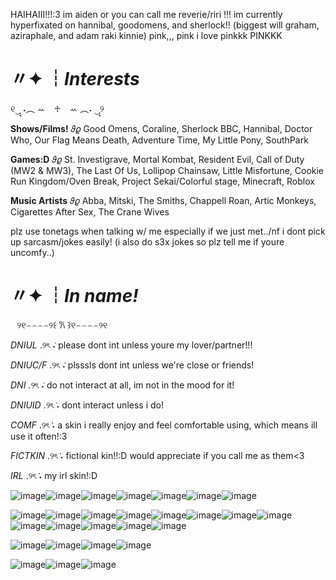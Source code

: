 HAIHAIII!!!:3 im aiden or you can call me reverie/riri !!! im currently hyperfixated on hannibal, goodomens, and sherlock!!
(biggest will graham, aziraphale, and adam raki kinnie)
pink,,, pink i love pinkkk PINKKK


# 〃✦ ┆*Interests*

୧‿̩͙ ˖︵ ꕀ⠀ ♱⠀ ꕀ ︵˖ ‿̩͙୨

**Shows/Films!** 𝜗𝜚 Good Omens, Coraline, Sherlock BBC, Hannibal, Doctor Who, Our Flag Means Death, Adventure Time, My Little Pony, SouthPark

**Games:D** 𝜗𝜚 St. Investigrave, Mortal Kombat, Resident Evil, Call of Duty (MW2 & MW3), The Last Of Us, Lollipop Chainsaw, Little Misfortune, Cookie Run Kingdom/Oven Break, Project Sekai/Colorful stage, Minecraft, Roblox

**Music Artists** 𝜗𝜚 Abba, Mitski, The Smiths, Chappell Roan, Artic Monkeys, Cigarettes After Sex, The Crane Wives

plz use tonetags when talking w/ me especially if we just met../nf i dont pick up sarcasm/jokes easily!
(i also do s3x jokes so plz tell me if youre uncomfy..)

# 〃✦ ┆*In name!*

⠀୨୧⌢⌢⌢⌢୨꒰ 𐙚 ꒱୧⌢⌢⌢⌢୨୧ 

*DNIUL* .୨ৎ ݁˖ please dont int unless youre my lover/partner!!!

*DNIUC/F* .୨ৎ ݁˖ plsssls dont int unless we're close or friends!

*DNI* .୨ৎ ݁˖ do not interact at all, im not in the mood for it!

*DNIUID* .୨ৎ݁ ˖ dont interact unless i do!

*COMF* .୨ৎ݁݁ ˖ a skin i really enjoy and feel comfortable using, which means ill use it often!:3

*FICTKIN* .୨ৎ݁݁ ˖ fictional kin!!:D would appreciate if you call me as them<3

*IRL* .୨ৎ݁݁ ˖ my irl skin!:D

![image](https://github.com/user-attachments/assets/493cb7d7-6bf5-458b-832e-d30425c5ac18)![image](https://github.com/user-attachments/assets/4821cf73-ee7f-4efe-9638-6a893b1ea50f)![image](https://github.com/user-attachments/assets/1a366959-7daf-4513-9930-98b21b75784a)![image](https://github.com/user-attachments/assets/57d2ddc2-a84e-4c74-8214-06be838b142f)![image](https://github.com/user-attachments/assets/01b2fcf2-f817-41f1-a4f4-ddd15314b515)![image](https://github.com/user-attachments/assets/6e4946bb-c35b-4c08-bc31-bdb567a07495)![image](https://github.com/user-attachments/assets/f24713c1-fd1c-40e8-bda5-dc9f0cab4747)




![image](https://github.com/user-attachments/assets/b997bcbf-decb-4545-b33e-286b114188af)![image](https://github.com/user-attachments/assets/393fce45-df48-4198-8daf-f8b14ef305df)![image](https://github.com/user-attachments/assets/c30e8cd3-32a6-40c2-912d-de0faa351721)![image](https://github.com/user-attachments/assets/79242c15-8f96-4391-a630-28c7fd7f22b4)![image](https://github.com/user-attachments/assets/78bcc9b8-6d81-476a-ac1c-a00ebee1ea2b)![image](https://github.com/user-attachments/assets/6e802baa-720f-46f6-934c-c438772a8a36)![image](https://github.com/user-attachments/assets/b991fd0b-3bbf-49c5-af47-3d8af5211537)![image](https://github.com/user-attachments/assets/fbb535e6-2742-4faf-9fbc-ca55d194d645)![image](https://github.com/user-attachments/assets/d184c5b4-fb32-482d-bc42-35c07e0ca95a)![image](https://github.com/user-attachments/assets/b29153b9-0eb8-4b4d-be25-614790d69735)![image](https://github.com/user-attachments/assets/e71a7e34-d8a4-49eb-9738-9d454967abba)![image](https://github.com/user-attachments/assets/26510543-0e75-4d61-afb0-35f5af0fa7a4)![image](https://github.com/user-attachments/assets/7c6007e9-8e7c-46b0-b629-62aad2ad3b7b)

![image](https://github.com/user-attachments/assets/6733aa69-17a7-42c6-a31a-39c766865112)![image](https://github.com/user-attachments/assets/2f6cff2c-cb73-4600-980f-77bb6ea1b890)![image](https://github.com/user-attachments/assets/565b0375-2041-435b-943a-08c3ee1407ef)![image](https://github.com/user-attachments/assets/4622b259-0509-49fa-b2f2-b4ff86e8aade)


![image](https://github.com/user-attachments/assets/41b6a46b-748e-4713-b8d0-e972757d8a0f)![image](https://github.com/user-attachments/assets/3c6cfb51-1099-4a83-befd-24686d7c7d44)![image](https://github.com/user-attachments/assets/e5802058-078b-478d-9130-1f695c8760de)









